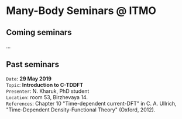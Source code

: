 # Many-Body Seminars @ ITMO

## Coming seminars

...

## Past seminars

``Date``: **29 May 2019** \
``Topic``: **Introduction to C-TDDFT** \
``Presenter``: N. Kharuk, PhD student \
``Location``: room 53, Birzhevaya 14. \
``References``: Chapter 10 "Time-dependent current-DFT" in C. A. Ullrich, "Time-Dependent Density-Functional Theory" (Oxford, 2012). 



